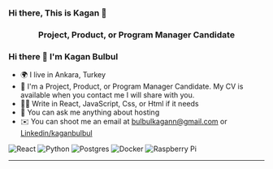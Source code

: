 ### Hi there, This is Kagan 👋

<h3 align="center">Project, Product, or Program Manager Candidate </h3>

### Hi there 👋 I'm Kagan Bulbul
- 🌍 I live in Ankara, Turkey
- 👔 I'm a Project, Product, or Program Manager Candidate. My CV is available when you contact me I will share with you.
- 👨‍💻 Write in React, JavaScript, Css, or Html if it needs
- 💬 You can ask me anything about hosting
- ✉️ You can shoot me an email at [bulbulkagann@gmail.com](mailto:bulbulkagann@gmail.com) or [Linkedin/kaganbulbul](https://www.linkedin.com/in/kaganbulbul/)

<img alt="React" src="[#61DAFB](https://img.shields.io/badge/dynamic/json?url=<URL>&label=<LABEL>&query=<$.DATA.SUBDATA>&color=<COLOR>&prefix=<PREFIX>&suffix=<SUFFIX>)"/>
<img alt="Python" src="https://img.shields.io/badge/python-%2314354C.svg?&style=for-the-badge&logo=python&logoColor=white"/>
<img alt="Postgres" src ="https://img.shields.io/badge/postgres-%23316192.svg?&style=for-the-badge&logo=postgresql&logoColor=white"/>
<img alt="Docker" src="https://img.shields.io/badge/docker-%230db7ed.svg?&style=for-the-badge&logo=docker&logoColor=white"/>
<img alt="Raspberry Pi" src="https://img.shields.io/badge/-RaspberryPi-C51A4A?style=for-the-badge&logo=Raspberry-Pi"/>

---
